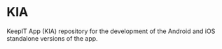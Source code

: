 # KIA
KeepIT App (KIA) repository for the development of the Android and iOS standalone versions of the app.
